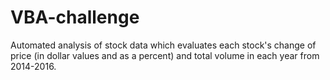 # VBA-challenge
Automated analysis of stock data which evaluates each stock's change of price (in dollar values and as a percent) and total volume in each year from 2014-2016.
